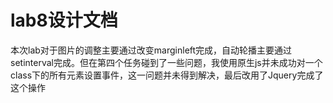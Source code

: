 # lab8设计文档

本次lab对于图片的调整主要通过改变marginleft完成，自动轮播主要通过setinterval完成。但在第四个任务碰到了一些问题，我使用原生js并未成功对一个class下的所有元素设置事件，这一问题并未得到解决，最后改用了Jquery完成了这个操作